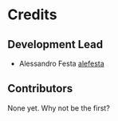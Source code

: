 # Credits

## Development Lead

- Alessandro Festa [alefesta](https://github.com/alefesta)

## Contributors

None yet. Why not be the first?
